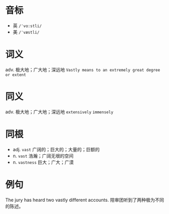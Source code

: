 # 音标

- 英 `/ˈvɑ:stli/`
- 美 `/ˈvæstli/`

# 词义

adv. 极大地；广大地；深远地
`Vastly means to an extremely great degree or extent`

# 同义

adv. 极大地；广大地；深远地
`extensively` `immensely`

# 同根

- adj. `vast` 广阔的；巨大的；大量的；巨额的
- n. `vast` 浩瀚；广阔无垠的空间
- n. `vastness` 巨大；广大；广漠

# 例句

The jury has heard two vastly different accounts.
陪审团听到了两种极为不同的陈述。



